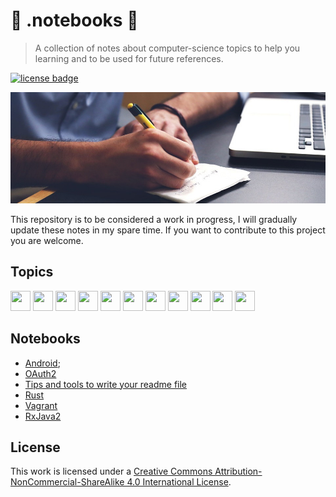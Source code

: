 [license]: http://creativecommons.org/licenses/by-nc-sa/4.0/
[license-badge]: https://img.shields.io/badge/License-CC%20BY--NC--SA%204.0-lightgrey.svg?style=for-the-badge

# 📓 .notebooks 🚧

> A collection of notes about computer-science topics to help you learning and
> to be used for future references.

[![license badge][license-badge]][license]

![notebooks-header](.github/notebooks.jpg)

This repository is to be considered a work in progress, I will gradually update
these notes in my spare time. If you want to contribute to this project you are
welcome.

## Topics

<img height="32" width="32" src="https://cdn.jsdelivr.net/npm/simple-icons@latest/icons/android.svg" />  <img height="32" width="32" src="https://cdn.jsdelivr.net/npm/simple-icons@latest/icons/python.svg" /> <img height="32" width="32" src="https://cdn.jsdelivr.net/npm/simple-icons@latest/icons/vagrant.svg" /> <img height="32" width="32" src="https://cdn.jsdelivr.net/npm/simple-icons@latest/icons/git.svg" /> <img height="32" width="32" src="https://cdn.jsdelivr.net/npm/simple-icons@latest/icons/rust.svg" /> <img height="32" width="32" src="https://cdn.jsdelivr.net/npm/simple-icons@latest/icons/vim.svg" /> <img height="32" width="32" src="https://cdn.jsdelivr.net/npm/simple-icons@latest/icons/markdown.svg" /> <img height="32" width="32" src="https://cdn.jsdelivr.net/npm/simple-icons@latest/icons/java.svg" /> <img height="32" width="32" src="https://cdn.jsdelivr.net/npm/simple-icons@latest/icons/kotlin.svg" /> <img height="32" width="32" src="https://cdn.jsdelivr.net/npm/simple-icons@latest/icons/typescript.svg" /> <img height="32" width="32" src="https://cdn.jsdelivr.net/npm/simple-icons@latest/icons/cplusplus.svg" />

## Notebooks

- [Android](./android/readme.md);
- [OAuth2](./oauth2/oauth2.md)
- [Tips and tools to write your readme file](./markdown/readme-tips-tools.md)
- [Rust](./programming_languages/rust.md)
- [Vagrant](./devops/vagrant.md)
- [RxJava2](./rxjava2/readme.md)

## License

This work is licensed under a [Creative Commons Attribution-NonCommercial-ShareAlike 4.0 International License][license].
